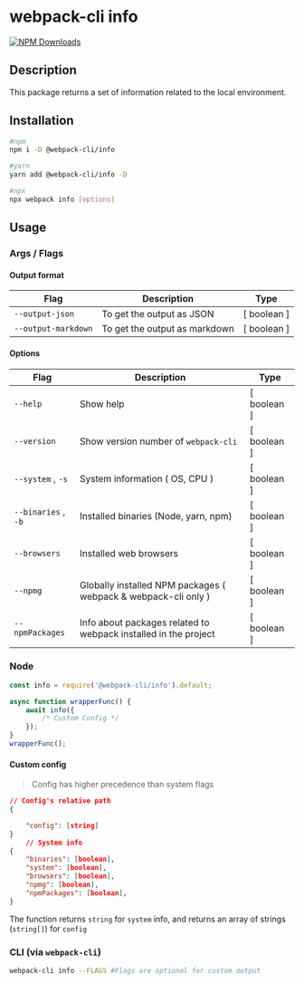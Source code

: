 # webpack-cli info

[![NPM Downloads][downloads]][downloads-url]

## Description

This package returns a set of information related to the local environment.

## Installation

```bash
#npm
npm i -D @webpack-cli/info

#yarn
yarn add @webpack-cli/info -D

#npx
npx webpack info [options]

```

## Usage

### Args / Flags

#### Output format

| Flag                | Description                   | Type        |
| ------------------- | ----------------------------- | ----------- |
| `--output-json`     | To get the output as JSON     | [ boolean ] |
| `--output-markdown` | To get the output as markdown | [ boolean ] |

#### Options

| Flag                | Description                                                     | Type        |
| ------------------- | --------------------------------------------------------------- | ----------- |
| `--help`            | Show help                                                       | [ boolean ] |
| `--version`         | Show version number of `webpack-cli`                            | [ boolean ] |
| `--system` , `-s`   | System information ( OS, CPU )                                  | [ boolean ] |
| `--binaries` , `-b` | Installed binaries (Node, yarn, npm)                            | [ boolean ] |
| `--browsers`        | Installed web browsers                                          | [ boolean ] |
| `--npmg`            | Globally installed NPM packages ( webpack & webpack-cli only )  | [ boolean ] |
| `--npmPackages`     | Info about packages related to webpack installed in the project | [ boolean ] |

### Node

```js
const info = require('@webpack-cli/info').default;

async function wrapperFunc() {
    await info({
        /* Custom Config */
    });
}
wrapperFunc();
```

#### Custom config

> Config has higher precedence than system flags

```json
// Config's relative path
{

    "config": [string]
}
    // System info
{
    "binaries": [boolean],
    "system": [boolean],
    "browsers": [boolean],
    "npmg": [boolean],
    "npmPackages": [boolean],
}
```

The function returns `string` for `system` info, and returns an array of strings (`string[]`) for `config`

### CLI (via `webpack-cli`)

```bash
webpack-cli info --FLAGS #Flags are optional for custom output
```

[downloads]: https://img.shields.io/npm/dm/@webpack-cli/info.svg
[downloads-url]: https://www.npmjs.com/package/@webpack-cli/info
